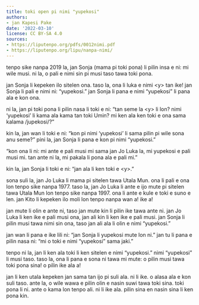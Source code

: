 ```yaml
---
title: toki open pi nimi "yupekosi"
authors:
- jan Kapesi Pake
date: '2022-03-10'
license: CC BY-SA 4.0
sources:
- https://liputenpo.org/pdfs/0012nimi.pdf
- https://liputenpo.org/lipu/nanpa-nimi/
---
```


tenpo sike nanpa 2019 la, jan Sonja (mama pi toki pona) li pilin insa e ni: mi wile musi. ni la, o pali e nimi sin pi musi taso tawa toki pona.

jan Sonja li kepeken ilo sitelen ona. taso la, ona li luka e nimi \<y\> tan ike! jan Sonja li pali e nimi ni: “yupekosi.” jan Sonja li pana e nimi “yupekosi” li pana ala e kon ona.

ni la, jan pi toki pona li pilin nasa li toki e ni: “tan seme la \<y\> li lon? nimi ‘yupekosi’ li kama ala kama tan toki Umin? mi ken ala ken toki e ona sama kalama /jupekosi/?”

kin la, jan wan li toki e ni: “kon pi nimi ‘yupekosi’ li sama pilin pi wile sona anu seme?” pini la, jan Sonja li pana e kon pi nimi “yupekosi.”

“kon ona li ni: mi ante e pali musi mi sama jan Jo Luka la, mi yupekosi e pali musi mi. tan ante ni la, mi pakala li pona ala e pali mi.”

kin la, jan Sonja li toki e ni: “jan ala li ken toki e \<y\>.”

sona suli la, jan Jo Luka li mama pi sitelen tawa Utala Mun. ona li pali e ona lon tenpo sike nanpa 1977. taso la, jan Jo Luka li ante e ijo mute pi sitelen tawa Utala Mun lon tenpo sike nanpa 1997. ona li ante e kule e toki e suno e len. jan Kito li kepeken ilo moli lon tenpo nanpa wan a! ike a!

jan mute li olin e ante ni, taso jan mute kin li pilin ike tawa ante ni. jan Jo Luka li ken ike e pali musi ona, jan ali kin li ken ike e pali musi. jan Sonja li pilin musi tawa nimi sin ona, taso jan ali ala li olin e nimi “yupekosi.”

jan wan li pana e ike lili ni: “jan Sonja li yupekosi mute lon ni.” jan tu li pana e pilin nasa ni: “mi o toki e nimi “yupekosi” sama jaki.”

tenpo ni la, jan li ken ala toki li ken sitelen e nimi “yupekosi.” nimi “yupekosi” li musi taso. taso la, ona li pana e sona ni tawa mi mute: o pilin musi tawa toki pona sina! o pilin ike ala a!

jan li ken utala kepeken jan sama tan ijo pi suli ala. ni li ike. o alasa ala e kon suli taso. ante la, o wile wawa e pilin olin e nasin suwi tawa toki sina. toki pona li ni. ante o kama lon tenpo ali. ni li ike ala. pilin sina en nasin sina li ken pona kin.